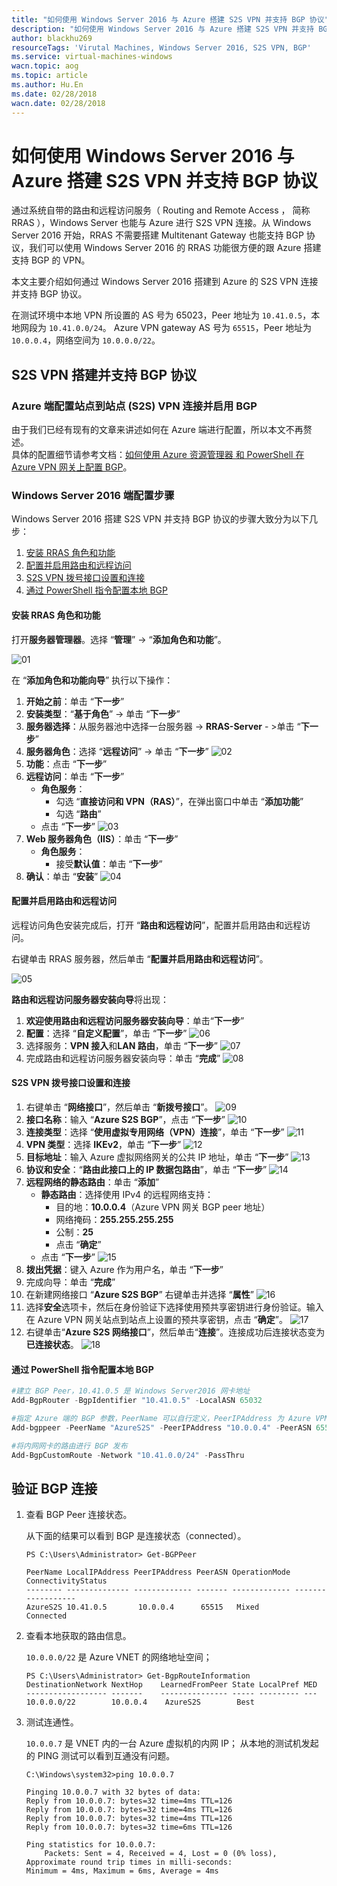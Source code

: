 ```yaml
---
title: "如何使用 Windows Server 2016 与 Azure 搭建 S2S VPN 并支持 BGP 协议"
description: "如何使用 Windows Server 2016 与 Azure 搭建 S2S VPN 并支持 BGP 协议"
author: blackhu269
resourceTags: 'Virutal Machines, Windows Server 2016, S2S VPN, BGP'
ms.service: virtual-machines-windows
wacn.topic: aog
ms.topic: article
ms.author: Hu.En
ms.date: 02/28/2018
wacn.date: 02/28/2018
---
```


# 如何使用 Windows Server 2016 与 Azure 搭建 S2S VPN 并支持 BGP 协议

通过系统自带的路由和远程访问服务（ Routing and Remote Access ， 简称 RRAS ），Windows Server 也能与 Azure 进行 S2S VPN 连接。从 Windows Server 2016 开始，RRAS 不需要搭建 Multitenant Gateway 也能支持 BGP 协议，我们可以使用 Windows Server 2016 的 RRAS 功能很方便的跟 Azure 搭建支持 BGP 的 VPN。

本文主要介绍如何通过 Windows Server 2016 搭建到 Azure 的 S2S VPN 连接并支持 BGP 协议。

在测试环境中本地 VPN 所设置的 AS 号为 65023，Peer 地址为 `10.41.0.5`，本地网段为 `10.41.0.0/24`。
Azure VPN gateway AS 号为 `65515`，Peer 地址为 `10.0.0.4`，网络空间为 `10.0.0.0/22`。


## S2S VPN 搭建并支持 BGP 协议

### Azure 端配置站点到站点 (S2S) VPN 连接并启用 BGP

由于我们已经有现有的文章来讲述如何在 Azure 端进行配置，所以本文不再赘述。<br>
具体的配置细节请参考文档：[如何使用 Azure 资源管理器 和 PowerShell 在 Azure VPN 网关上配置 BGP](/vpn-gateway/vpn-gateway-bgp-resource-manager-ps)。

### Windows Server 2016 端配置步骤

Windows Server 2016 搭建 S2S VPN 并支持 BGP 协议的步骤大致分为以下几步：

1. [安装 RRAS 角色和功能](#section1)
2. [配置并启用路由和远程访问](#section2)
3. [S2S VPN 拨号接口设置和连接](#section3)
4. [通过 PowerShell 指令配置本地 BGP](#section4)

#### <a id="section1"></a>安装 RRAS 角色和功能

打开**服务器管理器**。选择 “**管理**” -> “**添加角色和功能**”。

![01](media/aog-virtual-machines-windows-howto-build-s2s-vpn-to-support-bgp-protocol/01.png)

在 “**添加角色和功能向导**” 执行以下操作：

1. **开始之前**：单击 “**下一步**”
2. **安装类型**：“**基于角色**” -> 单击 “**下一步**”
3. **服务器选择**：从服务器池中选择一台服务器 -> **RRAS-Server** - >单击 “**下一步**”
4. **服务器角色**：选择 “**远程访问**” -> 单击 “**下一步**”
    ![02](media/aog-virtual-machines-windows-howto-build-s2s-vpn-to-support-bgp-protocol/02.png)
5. **功能**：点击 “**下一步**”
6. **远程访问**：单击 “**下一步**”
    - **角色服务**：
        - 勾选 “**直接访问和 VPN（RAS）**”，在弹出窗口中单击 “**添加功能**”<br>
        - 勾选 “**路由**”<br>
    - 点击 “**下一步**”
    ![03](media/aog-virtual-machines-windows-howto-build-s2s-vpn-to-support-bgp-protocol/03.png)
7. **Web 服务器角色（IIS）**：单击 “**下一步**”
    - **角色服务**：
        - 接受**默认值**：单击 “**下一步**”
8. **确认**：单击 “**安装**”
    ![04](media/aog-virtual-machines-windows-howto-build-s2s-vpn-to-support-bgp-protocol/04.png)

#### <a id="section2"></a>配置并启用路由和远程访问

远程访问角色安装完成后，打开 “**路由和远程访问**”，配置并启用路由和远程访问。

右键单击 RRAS 服务器，然后单击 “**配置并启用路由和远程访问**”。

![05](media/aog-virtual-machines-windows-howto-build-s2s-vpn-to-support-bgp-protocol/05.png)

**路由和远程访问服务器安装向导**将出现：

1. **欢迎使用路由和远程访问服务器安装向导**：单击“**下一步**”
2. **配置**：选择 “**自定义配置**”，单击 “**下一步**”
    ![06](media/aog-virtual-machines-windows-howto-build-s2s-vpn-to-support-bgp-protocol/06.png)
3. 选择服务：**VPN 接入**和**LAN 路由**，单击 “**下一步**”
    ![07](media/aog-virtual-machines-windows-howto-build-s2s-vpn-to-support-bgp-protocol/07.png)
4. 完成路由和远程访问服务器安装向导：单击 “**完成**”
    ![08](media/aog-virtual-machines-windows-howto-build-s2s-vpn-to-support-bgp-protocol/08.png)

#### <a id="section3"></a>S2S VPN 拨号接口设置和连接

1. 右键单击 “**网络接口**”，然后单击 “**新拨号接口**”。
    ![09](media/aog-virtual-machines-windows-howto-build-s2s-vpn-to-support-bgp-protocol/09.png)
2. **接口名称**：输入 “**Azure S2S BGP**”，点击 “**下一步**”
    ![10](media/aog-virtual-machines-windows-howto-build-s2s-vpn-to-support-bgp-protocol/10.png)
3. **连接类型**：选择 “**使用虚拟专用网络（VPN）连接**”，单击 “**下一步**”
    ![11](media/aog-virtual-machines-windows-howto-build-s2s-vpn-to-support-bgp-protocol/11.png)
4. **VPN 类型**：选择 **IKEv2**，单击 “**下一步**”
    ![12](media/aog-virtual-machines-windows-howto-build-s2s-vpn-to-support-bgp-protocol/12.png)
5. **目标地址**：输入 Azure 虚拟网络网关的公共 IP 地址，单击 “**下一步**”
    ![13](media/aog-virtual-machines-windows-howto-build-s2s-vpn-to-support-bgp-protocol/13.png)
6. **协议和安全**：“**路由此接口上的 IP 数据包路由**”，单击 “**下一步**”
    ![14](media/aog-virtual-machines-windows-howto-build-s2s-vpn-to-support-bgp-protocol/14.png)
7. **远程网络的静态路由**：单击 “**添加**”
    - **静态路由**：选择使用 IPv4 的远程网络支持：
        - 目的地：**10.0.0.4**（Azure VPN 网关 BGP peer 地址）
        - 网络掩码：**255.255.255.255**
        - 公制：**25**
        - 点击 “**确定**”
    - 点击 “**下一步**”
    ![15](media/aog-virtual-machines-windows-howto-build-s2s-vpn-to-support-bgp-protocol/15.png)
8. **拨出凭据**：键入 Azure 作为用户名，单击 “**下一步**”
9. 完成向导：单击 “**完成**”
10. 在新建网络接口 “**Azure S2S BGP**” 右键单击并选择 “**属性**”
    ![16](media/aog-virtual-machines-windows-howto-build-s2s-vpn-to-support-bgp-protocol/16.png)
11. 选择**安全**选项卡，然后在身份验证下选择使用预共享密钥进行身份验证。输入在 Azure VPN 网关站点到站点上设置的预共享密钥，点击 “**确定**”。
    ![17](media/aog-virtual-machines-windows-howto-build-s2s-vpn-to-support-bgp-protocol/17.png)
12.	右键单击“**Azure S2S 网络接口**”，然后单击“**连接**”。连接成功后连接状态变为**已连接状态**。
    ![18](media/aog-virtual-machines-windows-howto-build-s2s-vpn-to-support-bgp-protocol/18.png)

#### <a id="section4"></a>通过 PowerShell 指令配置本地 BGP

```powershell
#建立 BGP Peer，10.41.0.5 是 Windows Server2016 网卡地址
Add-BgpRouter -BgpIdentifier "10.41.0.5" -LocalASN 65032

#指定 Azure 端的 BGP 参数，PeerName 可以自行定义，PeerIPAddress 为 Azure VPN gateway peer 地址，PeerASN 为 Azure VPN gateway AS 号，LocalIPAddress 为本地 VPN peer 地址
Add-bgppeer -PeerName "AzureS2S" -PeerIPAddress "10.0.0.4" -PeerASN 65515 -LocalIPAddress 10.41.0.5

#将内网网卡的路由进行 BGP 发布
Add-BgpCustomRoute -Network "10.41.0.0/24" -PassThru
```

## 验证 BGP 连接

1. 查看 BGP Peer 连接状态。

    从下面的结果可以看到 BGP 是连接状态（connected）。

    ```
    PS C:\Users\Administrator> Get-BGPPeer

    PeerName LocalIPAddress PeerIPAddress PeerASN OperationMode ConnectivityStatus
    -------- -------------- ------------- ------- ------------- ------------------
    AzureS2S 10.41.0.5       10.0.0.4      65515   Mixed         Connected         
    ```

2. 查看本地获取的路由信息。

    `10.0.0.0/22` 是 Azure VNET 的网络地址空间；

    ```
    PS C:\Users\Administrator> Get-BgpRouteInformation
    DestinationNetwork NextHop    LearnedFromPeer State LocalPref MED
    ------------------ -------    --------------- ----- --------- ---
    10.0.0.0/22        10.0.0.4    AzureS2S        Best               
    ```

3. 测试连通性。

    `10.0.0.7` 是 VNET 内的一台 Azure 虚拟机的内网 IP；
    从本地的测试机发起的 PING 测试可以看到互通没有问题。

    ```
    C:\Windows\system32>ping 10.0.0.7

    Pinging 10.0.0.7 with 32 bytes of data:
    Reply from 10.0.0.7: bytes=32 time=4ms TTL=126
    Reply from 10.0.0.7: bytes=32 time=4ms TTL=126
    Reply from 10.0.0.7: bytes=32 time=4ms TTL=126
    Reply from 10.0.0.7: bytes=32 time=6ms TTL=126

    Ping statistics for 10.0.0.7:
        Packets: Sent = 4, Received = 4, Lost = 0 (0% loss),
    Approximate round trip times in milli-seconds:
    Minimum = 4ms, Maximum = 6ms, Average = 4ms
    ```